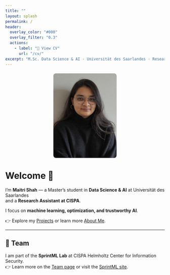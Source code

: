 ```yaml
---
title: ""
layout: splash
permalink: /
header:
  overlay_color: "#000"
  overlay_filter: "0.3"
  actions:
    - label: "📄 View CV"
      url: "/cv/"
excerpt: "M.Sc. Data Science & AI · Universität des Saarlandes · Research Assistant at CISPA"
---
```


<img src="/assets/images/profile.jpg" alt="Maitri Shah" width="200" style="border-radius: 8px; margin: 20px auto; display: block;" />

# Welcome 👋

I’m **Maitri Shah** — a Master’s student in **Data Science & AI** at Universität des Saarlandes  
and a **Research Assistant at CISPA**.  

I focus on **machine learning, optimization, and trustworthy AI**.  

👉 Explore my [Projects](/projects/) or learn more [About Me](/about/).

---

## 🤝 Team  

I am part of the **SprintML Lab** at CISPA Helmholtz Center for Information Security.  
👉 Learn more on the [Team page](/team/) or visit the [SprintML site](https://sprintml.com/team/).

